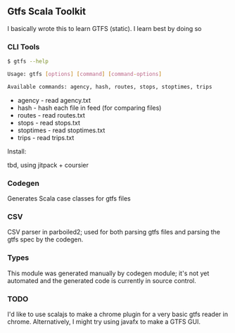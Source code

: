 ## Gtfs Scala Toolkit

I basically wrote this to learn GTFS (static). I learn best by doing so

### CLI Tools

```bash
$ gtfs --help

Usage: gtfs [options] [command] [command-options]

Available commands: agency, hash, routes, stops, stoptimes, trips
```

* agency - read agency.txt
* hash - hash each file in feed (for comparing files)
* routes - read routes.txt
* stops - read stops.txt
* stoptimes - read stoptimes.txt
* trips - read trips.txt

Install:

tbd, using jitpack + coursier


### Codegen

Generates Scala case classes for gtfs files


### CSV
 CSV parser in parboiled2; used for both parsing gtfs files and parsing the gtfs spec
 by the codegen.
 
 
 ### Types
 This module was generated manually by codegen module; it's not yet automated
 and the generated code is currently in source control.
 
 
 ### TODO
 I'd like to use scalajs to make a chrome plugin
 for a very basic gtfs reader in chrome.
 Alternatively, I might try using javafx to make a GTFS GUI.

